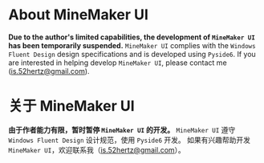 # About MineMaker UI
**Due to the author's limited capabilities, the development of `MineMaker UI` has been temporarily suspended.**
`MineMaker UI` complies with the `Windows Fluent Design` design specifications and is developed using `Pyside6`.
If you are interested in helping develop `MineMaker UI`, please contact me (is.52hertz@gmail.com).

# 关于 MineMaker UI
**由于作者能力有限，暂时暂停 `MineMaker UI` 的开发。**
`MineMaker UI` 遵守 `Windows Fluent Design` 设计规范，使用 `Pyside6` 开发。
如果有兴趣帮助开发 `MineMaker UI`，欢迎联系我（is.52hertz@gmail.com）。